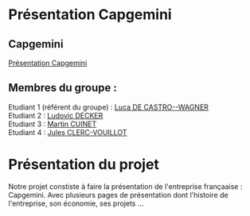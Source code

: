# Présentation Capgemini    

## Capgemini

[Présentation Capgemini](https://ludodecker10.github.io/projet/)

## Membres du groupe :

Etudiant 1 (référent du groupe) :  [Luca DE CASTRO--WAGNER](mailto:luca.de_castro--wagner@edu.univ-fcomte.fr?subject=SAE_1_05_06)  
Etudiant 2 : [Ludovic DECKER](mailto:ludovic.decker@edu.univ-fcomte.fr?subject=SAE_1_05_06)   
Etudiant 3 : [Martin CUINET](mailto:martin.cuinet02@edu.univ-fcomte.fr?subject=SAE_1_05_06)  
Etudiant 4 : [Jules CLERC-VOUILLOT](mailto:jules.clerc-vouillot@edu.univ-fcomte.fr?subject=SAE_1_05_06)  

# Présentation du projet

Notre projet constiste à faire la présentation de l'entreprise françaaise : Capgemini. 
Avec plusieurs pages de présentation dont l'histoire de l'entreprise, son économie, ses projets ...

